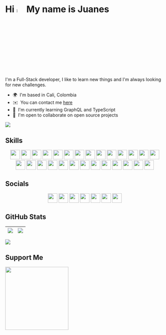 <!-- # Hi 👋 My name is Juanes -->

# Hi <img src="https://media.giphy.com/media/hvRJCLFzcasrR4ia7z/giphy.gif" width="5%"> My name is Juanes

I'm a Full-Stack developer, I like to learn new things and I'm always looking for new challenges.

-   🌍  I'm based in Cali, Colombia <!-- -   🖥️  See my [Portafolio](http://juanescacha.github.io) -->
-   ✉️  You can contact me [here](mailto:juanescacha@hotmail.com) <!-- -   🚀  I'm currently working on [aplicacion-name](http://myapp.com) -->
-   🧠  I'm currently learning GraphQL and TypeScript
-   🤝  I'm open to collaborate on open source projects

<a href="https://spotify-github-profile.vercel.app/api/view?uid=31mxi5kts24htqt7aiwrfqthcf3i&redirect=true">
	<picture>
		<source srcset="https://spotify-github-profile.vercel.app/api/view?uid=31mxi5kts24htqt7aiwrfqthcf3i&cover_image=false&theme=default&show_offline=false&background_color=121212&bar_color=53b14f&bar_color_cover=false" media="(prefers-color-scheme: light)">
		<img src="https://spotify-github-profile.vercel.app/api/view?uid=31mxi5kts24htqt7aiwrfqthcf3i&cover_image=true&theme=novatorem&bar_color=ffffff&bar_color_cover=false&show_offline=false">
	</picture>
</a>

## Skills

<p align="center">
	<img src="https://img.shields.io/badge/Go-282C34?logo=go&logoColor=00ADD8" height="30" />
	<!-- <img src="https://img.shields.io/badge/Java-282C34?logo=java&logoColor=" height="30" /> -->
	<img src="https://img.shields.io/badge/Python-282C34?logo=python&logoColor=FFE873" height="30" />
	<img src="https://img.shields.io/badge/HTML5-282C34?logo=html5&logoColor=F16525" height="30" />
	<img src="https://img.shields.io/badge/CSS3-282C34?logo=css3&logoColor=1DA1F2" height="30" />
  	<img src="https://img.shields.io/badge/JavaScript-282C34?logo=javascript&logoColor=F7DF1E" height="30" />
  	<img src="https://img.shields.io/badge/TypeScript-282C34?logo=typescript&logoColor=007acc" height="30" /> 
  	<img src="https://img.shields.io/badge/React-282C34?logo=react&logoColor=61DAFB" height="30" /> 
  	<img src="https://img.shields.io/badge/Redux-282C34?logo=redux&logoColor=764ABC" height="30" />
	<img src="https://img.shields.io/badge/Node.js-282C34?logo=node.js&logoColor=83cd29" height="30" />
	<img src="https://img.shields.io/badge/Express-282C34?logo=express&logoColor=FFFFFF" height="30" />
	<img src="https://img.shields.io/badge/MongoDB-282C34?logo=mongodb&logoColor=50AA41" height="30" />
	<img src="https://img.shields.io/badge/PostgreSQL-282C34?logo=postgresql&logoColor=4169E1" height="30" />
	<img src="https://img.shields.io/badge/Django-282C34?logo=Django&logoColor=44B78B" height="30" />
	<img src="https://img.shields.io/badge/GraphQL-282C34?logo=graphql&logoColor=E10098" height="30" />
	<img src="https://img.shields.io/badge/Tailwind%20CSS-282C34?logo=tailwind-css&logoColor=38bdf8" height="30" />
	<!-- Ocultos -->
	<img src="https://img.shields.io/badge/Docker-282C34?logo=Docker&logoColor=2496ED" height="30" />
	<img src="https://img.shields.io/badge/Kubernetes-282C34?logo=Kubernetes&logoColor=326CE5" height="30" />
	<img src="https://img.shields.io/badge/Azure-282C34?logo=Microsoft%20Azure&logoColor=0078D4" height="30" />
	<img src="https://img.shields.io/badge/git-282C34?logo=git&logoColor=F05032" height="30" />
  	<img src="https://img.shields.io/badge/VS%20Code-282C34?logo=visual-studio-code&logoColor=007ACC" height="30" />
  	<img src="https://img.shields.io/badge/Next.js-282C34?logo=next.js&logoColor=FFFFFF" height="30" />
  	<img src="https://img.shields.io/badge/Jest-282C34?logo=jest&logoColor=C21330" height="30" />
  	<img src="https://img.shields.io/badge/Sass-282C34?logo=sass&logoColor=CC6699" height="30" />
	<!-- Fin Ocultos -->
	<img src="https://img.shields.io/badge/Photoshop-282C34?logo=Adobe%20Photoshop&logoColor=31A8FF" height="30" />
	<img src="https://img.shields.io/badge/Illustrator-282C34?logo=Adobe%20Illustrator&logoColor=FF9A00" height="30" />
	<img src="https://img.shields.io/badge/After%20Effects-282C34?logo=Adobe%20After%20Effects&logoColor=9999FF" height="30" />
	<img src="https://img.shields.io/badge/Premiere%20Pro-282C34?logo=Adobe%20Premiere%20Pro&logoColor=9999FF" height="30" />
</p>

## Socials

<p align="center">
	<img src="https://img.shields.io/badge/LinkedIn-282C34?logo=linkedin&logoColor=0A66C2" height="30" />
	<img src="https://img.shields.io/badge/Twitter-282C34?logo=twitter" height="30" />
	<img src="https://img.shields.io/badge/Twitch-282C34?logo=twitch" height="30" />
	<img src="https://img.shields.io/badge/Discord-282C34?logo=Discord&logoColor=7289DA" height="30" />
	<img src="https://img.shields.io/badge/Instagram-282C34?logo=Instagram" height="30" />
	<img src="https://img.shields.io/badge/Youtube-282C34?logo=Youtube&logoColor=FF0000" height="30" />
	<img src="https://img.shields.io/badge/Github-282C34?logo=Github" height="30" />
</p>

## GitHub Stats

| <img src="https://readmestats.999857.xyz/api?username=juanescacha&show_icons=true&count_private=true&hide_border=true&theme=dark" /> | <img src="https://readmestats.999857.xyz/api/top-langs/?username=juanescacha&langs_count=6&hide_border=true&layout=compact&theme=dark" /> |
| ------------------------------------------------------------------------------------------------------------------------------------ | ----------------------------------------------------------------------------------------------------------------------------------------- |

<img src="https://komarev.com/ghpvc/?username=juanescacha">

## Support Me

<a href="https://www.buymeacoffee.com/Juanescacha"><img src="https://cdn.buymeacoffee.com/buttons/v2/default-yellow.png" width="200" /></a>
